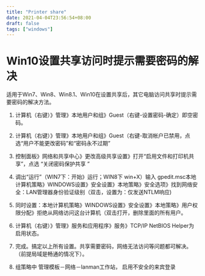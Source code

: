 ```yaml
---
title: "Printer share"
date: 2021-04-04T23:56:54+08:00
draft: false
tags: ["windows"]
---
```


Win10设置共享访问时提示需要密码的解决
===

适用于Win7、Win8、Win8.1、Win10在设置共享后，其它电脑访问共享时提示需要密码的解决方法。

1. 计算机（右键）》管理》本地用户和组》Guest（右键-设置密码-确定）即空密码。

1. 计算机（右键）》管理》本地用户和组》Guest（右键-取消帐户已禁用，点选“用户不能更改密码”和“密码永不过期”

1. 控制面板》网络和共享中心》更改高级共享设置》打开“启用文件和打印机共享”，点选 “关闭密码保护共享 ”

1. 调出“运行”（WIN7下：开始》运行；WIN8下 win+X）输入 gpedit.msc本地计算机策略》WINDOWS设置》安全设置》本地策略》安全选项》找到网络安全：LAN管理器身份验证级别（双击，设置为：仅发送NTLM响应)

1. 同时设置：本地计算机策略》WINDOWS设置》安全设置》本地策略》用户权限分配》拒绝从网络访问这台计算机（双击打开，删除里面的所有用户。

1. 计算机（右键）》管理》服务和应用程序》服务》TCP/IP NetBIOS Helper为启用状态。

1. 完成。搞定以上所有设置。共享需要密码，网络无法访问等问题都可解决。（前提局域是畅通的情况下）。

1. 组策略中 管理模板－网络－lanman工作站， 启用不安全的来宾登录